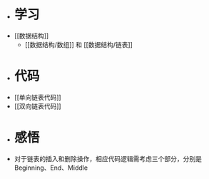 - # 学习
- [[数据结构]]
	- [[数据结构/数组]] 和 [[数据结构/链表]]
- # 代码
- [[单向链表代码]]
- [[双向链表代码]]
- # 感悟
- 对于链表的插入和删除操作，相应代码逻辑需考虑三个部分，分别是Beginning、End、Middle